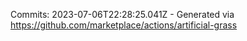 Commits: 2023-07-06T22:28:25.041Z - Generated via https://github.com/marketplace/actions/artificial-grass
<br>
